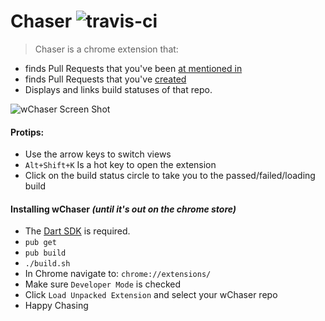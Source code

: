 Chaser ![travis-ci](https://travis-ci.org/bradybecker-wf/wChaser.svg?branch=master)
==========
> Chaser is a chrome extension that:
* finds Pull Requests that you've been [at mentioned in](https://github.com/pulls/mentioned)
* finds Pull Requests that you've [created](https://github.com/pulls)
* Displays and links build statuses of that repo. 

![wChaser Screen Shot](https://cloud.githubusercontent.com/assets/6053448/12072320/a4cc05d0-b09e-11e5-9685-26cf97393ed8.png)

#### Protips: 
* Use the arrow keys to switch views
* `Alt+Shift+K` Is a hot key to open the extension
* Click on the build status circle to take you to the passed/failed/loading build

#### Installing wChaser *(until it's out on the chrome store)*
* The [Dart SDK](https://www.dartlang.org/downloads/) is required.
* `pub get`
* `pub build`
* `./build.sh`
* In Chrome navigate to: `chrome://extensions/`
* Make sure `Developer Mode` is checked
* Click `Load Unpacked Extension` and select your wChaser repo
* Happy Chasing
